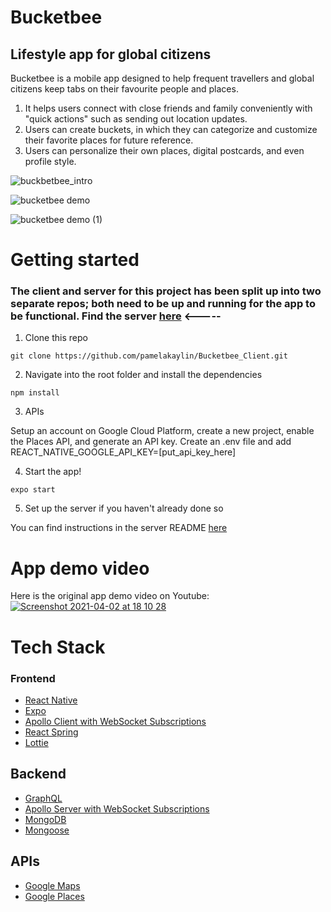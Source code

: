 # Bucketbee

## Lifestyle app for global citizens

Bucketbee is a mobile app designed to help frequent travellers and global citizens keep tabs on their favourite people and places. 
1. It helps users connect with close friends and family conveniently with "quick actions" such as sending out location updates.
2. Users can create buckets, in which they can categorize and customize their favorite places for future reference.  
3. Users can personalize their own places, digital postcards, and even profile style.

![buckbetbee_intro](https://user-images.githubusercontent.com/59074533/113441443-3d970280-93e6-11eb-8210-08a965fc2fd9.png)

![bucketbee demo](https://user-images.githubusercontent.com/59074533/113442905-d29afb00-93e8-11eb-8b6a-1aadc7963b67.png)

![bucketbee demo (1)](https://user-images.githubusercontent.com/59074533/113442697-71732780-93e8-11eb-9d1a-2a29d43b506b.png)

# Getting started

### The client and server for this project has been split up into two separate repos; both need to be up and running for the app to be functional. Find the server [here](https://github.com/pamelakaylin/Bucketbee_Server) <-----

1. Clone this repo

```
git clone https://github.com/pamelakaylin/Bucketbee_Client.git 
```
2. Navigate into the root folder and install the dependencies

```
npm install
```
3. APIs

Setup an account on Google Cloud Platform, create a new project, enable the Places API, and generate an API key.
Create an .env file and add REACT_NATIVE_GOOGLE_API_KEY=[put_api_key_here]

4. Start the app!

```
expo start
```

5. Set up the server if you haven't already done so

You can find instructions in the server README [here](https://github.com/pamelakaylin/Bucketbee_Server)


# App demo video

Here is the original app demo video on Youtube:
[![Screenshot 2021-04-02 at 18 10 28](https://user-images.githubusercontent.com/59074533/113443028-0ece5b80-93e9-11eb-952c-0cd890382c66.png)](https://www.youtube.com/watch?v=pKOvp1QCg0g)

# Tech Stack

### Frontend
- [React Native](https://reactnative.dev/)
- [Expo](https://expo.io/)
- [Apollo Client with WebSocket Subscriptions](https://www.apollographql.com/docs/react/) 
- [React Spring](https://www.react-spring.io/)
- [Lottie](https://airbnb.io/lottie/#/) 

## Backend
- [GraphQL](https://graphql.org/) 
- [Apollo Server with WebSocket Subscriptions](https://www.apollographql.com/docs/apollo-server/)
- [MongoDB](https://www.mongodb.com/)
- [Mongoose](https://mongoosejs.com/)

## APIs
- [Google Maps](https://developers.google.com/maps)
- [Google Places](https://cloud.google.com/maps-platform/places) 



